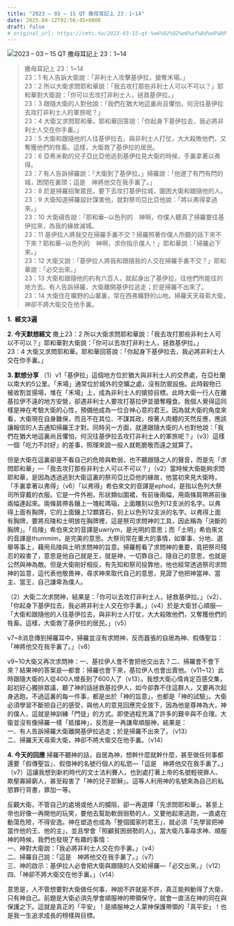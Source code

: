 ```yaml
---
title: "2023 – 03 – 15 QT 撒母耳記上 23：1~14"
date: 2025-04-12T02:56:45+0800
draft: false
# original_url: https://cmtc.tw/2023-03-15-qt-%e6%92%92%e6%af%8d%e8%80%b3%e8%a8%98%e4%b8%8a-23%ef%bc%9a114
---
```


![2023 – 03 – 15 QT 撒母耳記上 23：1\~14](/images/qt.jpg  "2023 – 03 – 15 QT 撒母耳記上 23：1\~14")

> 撒母耳記上 23：1\~14  
> 23：1 有人告訴大衛說：「非利士人攻擊基伊拉，搶奪禾場。」  
> 23：2 所以大衛求問耶和華說：「我去攻打那些非利士人可以不可以？」耶和華對大衛說：「你可以去攻打非利士人，拯救基伊拉。」  
> 23：3 跟隨大衛的人對他說：「我們在猶大地這裏尚且懼怕，何況往基伊拉去攻打非利士人的軍旅呢？」  
> 23：4 大衛又求問耶和華。耶和華回答說：「你起身下基伊拉去，我必將非利士人交在你手裏。」  
> 23：5 大衛和跟隨他的人往基伊拉去，與非利士人打仗，大大殺敗他們，又奪獲他們的牲畜。這樣，大衛救了基伊拉的居民。  
> 23：6 亞希米勒的兒子亞比亞他逃到基伊拉見大衛的時候，手裏拿著以弗得。  
> 23：7 有人告訴掃羅說：「大衛到了基伊拉。」掃羅說：「他進了有門有閂的城，困閉在裏頭；這是　神將他交在我手裏了。」  
> 23：8 於是掃羅招聚眾民，要下去攻打基伊拉城，圍困大衛和跟隨他的人。  
> 23：9 大衛知道掃羅設計謀害他，就對祭司亞比亞他說：「將以弗得拿過來。」  
> 23：10 大衛禱告說：「耶和華─以色列的　神啊，你僕人聽真了掃羅要往基伊拉來，為我的緣故滅城。  
> 23：11 基伊拉人將我交在掃羅手裏不交？掃羅照著你僕人所聽的話下來不下來？耶和華─以色列的　神啊，求你指示僕人！」耶和華說：「掃羅必下來。」  
> 23：12 大衛又說：「基伊拉人將我和跟隨我的人交在掃羅手裏不交？」耶和華說：「必交出來。」  
> 23：13 大衛和跟隨他的約有六百人，就起身出了基伊拉，往他們所能往的地方去。有人告訴掃羅，大衛離開基伊拉逃走；於是掃羅不出來了。  
> 23：14 大衛住在曠野的山寨裏，常在西弗曠野的山地。掃羅天天尋索大衛，　神卻不將大衛交在他手裏。

**1.  經文3遍**

**2. 今天默想經文**
撒上23：2 所以大衛求問耶和華說：「我去攻打那些非利士人可以不可以？」耶和華對大衛說：「你可以去攻打非利士人，拯救基伊拉。」  
23：4 大衛又求問耶和華。耶和華回答說：「你起身下基伊拉去，我必將非利士人交在你手裏。」

**3. 默想分享**
（1）v1「基伊拉」這個地方位於猶大與非利士人的交界處，在亞杜蘭以南大約5公里。「禾場」通常位於城外的空曠之處，沒有防禦設施。此時穀物已被收割並揚場，堆在「禾場」上，成為非利士人的搶掠目標。此時大衛一行人在離基拉伊不遠的地方安營，卻遇非利士人要攻打基拉伊並搶奪糧食。我個人覺得這同樣是神在考驗大衛的心性，預備他成為一位合神心意的君王。因為就大衛的角度來看，大衛現在自身難保，而且不在其位、不謀其政，按著人肉體的天然反應，應該讓報信的人去通知掃羅王才對。同時另一方面，就連跟隨大衛的人也對他說：「我們在猶大地這裏尚且懼怕，何況往基伊拉去攻打非利士人的軍旅呢？」（v3）這樣一個「吃力不討好」的差事，照理來說一般人就乾脆敬而遠之就算了。

但是大衛在這裏卻是不看自己的危險與軟弱，也不聽跟隨之人的聲音，而是先「求問耶和華」—「我去攻打那些非利士人可以不可以？」（v2）當時候大衛能夠求問耶和華，是因為透過逃到大衛這裏的祭司亞比亞他的緣故，他當初來見大衛時，「手裏拿著以弗得」（v6）「以弗得」希伯來文的音譯是ephod，是指以色列大祭司所穿戴的衣服。它是一件外袍，形狀類似圍裙，有前後兩幅，用兩條肩帶將前後兩幅連起來。兩條肩帶各鑲上一塊紅瑪瑙，上面雕刻以色列12支派的名字。以弗得上面有胸牌，它的上面鑲上12顆寶石，刻上以色列12支派的名字。以弗得上面有胸牌，要將烏陵和土明放在胸牌裡，這是祭司求問神的工具，因此稱為「決斷的胸牌」。「烏陵」希伯來文的音譯是uwriym，是光明的意思；而「土明」希伯來文的音譯是thummim，是完美的意思。大祭司常在重大的事情，如軍事、分地、選舉等事上，藉用烏陵與土明求問神的旨意。掃羅輕看了求問神的重要，竟把祭司殘忍的殺害了，意思是他自己就是王，就是神，一切靠自己，隨自己的意思，也就是公然與神為敵。但是大衛剛好相反，有先知和祭司投靠他，他也經常透過祭司求問神的旨意，這代表他敬畏神，尋求神來取代自己的意思，見證了他把神當神、當主、當王，自己謙卑為僕人。

（2）大衛二次求問神，結果是：「你可以去攻打非利士人，拯救基伊拉。」（v2）、「你起身下基伊拉去，我必將非利士人交在你手裏。」（v4）於是大衛甘心順服—「大衛和跟隨他的人往基伊拉去，與非利士人打仗，大大殺敗他們，又奪獲他們的牲畜。這樣，大衛救了基伊拉的居民。」（v5）

v7\~8消息傳到掃羅耳中，掃羅並沒有求問神，反而囂張的自居為神、假傳聖旨：「神將他交在我手裏了。」（v8）

v9\~10大衛又再次求問神：一、基拉伊人會不會把他交出去？二、掃羅會不會下來？結果神的答案是—都會：掃羅也會下來，基拉伊人也會出賣他。（v11\~12）此時跟隨大衛的人從400人增長到了600人了（v13）。我想大衛心情肯定百感交集，起初好心獨排眾議，聽了神的話拯救基拉伊人，如今卻靠不住這群人，又要再次起身逃跑。不過這裏的每一件事，都是出於「神的旨意」，也都是「神的試驗」。大衛必須學習不斷把自己的感受，與他人的意見回應完全放下，因為他是尊神為大，神的僕人，這就是神訓練「門徒」的方式。即使過程充滿了許多的艱辛與不合理。大衛並沒有像掃羅一樣「抵擋神」，反而是一再謙卑順服神，結果是：  
一、有人告訴掃羅大衛離開基伊拉逃走；於是掃羅不出來了。（v13）  
二、掃羅天天尋索大衛，神卻不將大衛交在他手裏。（v14）

**4. 今天的回應**
掃羅不聽神的話，自居為神，想幹什麼就幹什麼，甚至做任何事都還要「假傳聖旨」、假借神的名號行個人的私慾—「這是　神將他交在我手裏了。」（v7）這讓我想到新約時代的文士法利賽人，也到處打著上帝的名號輕視罪人、欺壓寡婦窮人，甚至殺害了「神的兒子耶穌」。這等人利用神的名號來為自己的私慾罪行背書，罪加一等。

反觀大衛，不管自己的處境或他人的攔阻，卻一再選擇「先求問耶和華」。甚至上帝也好像一再開他的玩笑，要他去幫助軟弱弱勢的人，又要他起來逃跑，一直處在動蕩危險，不得安逸。神在塑造也成為「整個國家的君王」，就必須「先學習把神當作他的王、他的主」，並且學會「照顧貧困弱勢的人」。當大衛凡事尋求神、順服神的時候，我們也發現了有趣的事情：  
一、神對大衛說：「我必將非利士人交在你手裏。」（v4）  
二、掃羅自己說：「這是　神將他交在我手裏了。」（v7）  
三、神的啟示：基伊拉人必會把大衛與跟隨的人交給掃羅—「必交出來。」（v12）  
四、「神卻不將大衛交在他手裏。」（v14）

意思是，人不管想要對大衛做任何事，神說不許就是不許，真正能夠動得了大衛，只有神自己。前題是大衛必須先學會順服神的帶領保守，就會一直活在神的同在與保護之下。這就是真正的「平安」！是順服神之人蒙神保護帶領的「真平安」！也是我一生追求成長的榜樣與目標。
